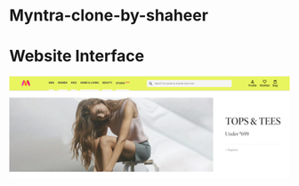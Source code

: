 # Myntra-clone-by-shaheer
# Website Interface 
![Image_alt](https://github.com/shaheer3646/Myntra-clone-by-shaheer/blob/a7d3c1e8590d8ac833ccac757c558e6cb07b4d47/images/Myntra%201.png)
